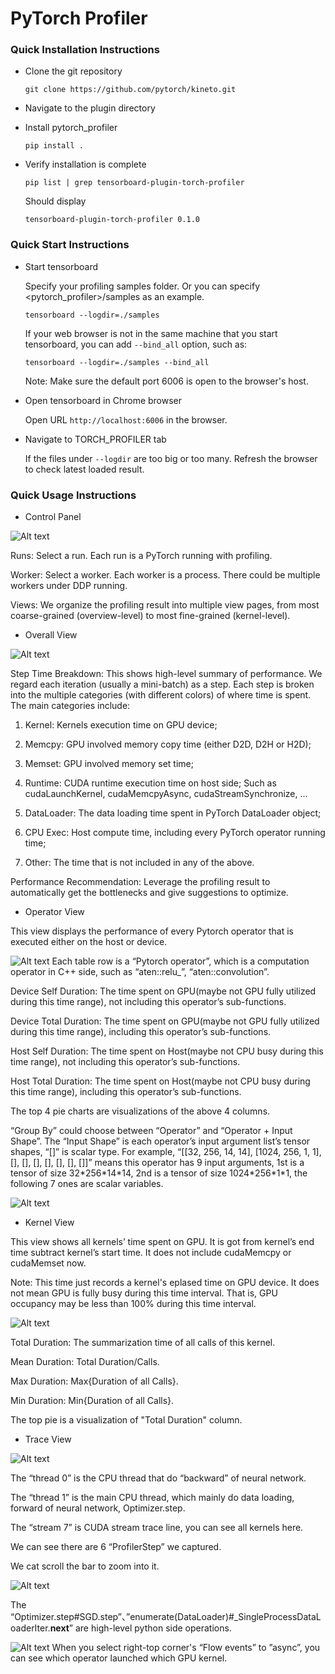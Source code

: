 # PyTorch Profiler

### Quick Installation Instructions

* Clone the git repository

  `git clone https://github.com/pytorch/kineto.git`

* Navigate to the plugin directory

* Install pytorch_profiler

  `pip install .`

* Verify installation is complete

  `pip list | grep tensorboard-plugin-torch-profiler`

  Should display

  `tensorboard-plugin-torch-profiler 0.1.0`


### Quick Start Instructions

* Start tensorboard

  Specify your profiling samples folder.
  Or you can specify <pytorch_profiler>/samples as an example.

  `tensorboard --logdir=./samples`

  If your web browser is not in the same machine that you start tensorboard,
  you can add `--bind_all` option, such as:

  `tensorboard --logdir=./samples --bind_all`

  Note: Make sure the default port 6006 is open to the browser's host.

* Open tensorboard in Chrome browser

  Open URL `http://localhost:6006` in the browser.

* Navigate to TORCH_PROFILER tab

  If the files under `--logdir` are too big or too many.
  Refresh the browser to check latest loaded result.

### Quick Usage Instructions

* Control Panel

![Alt text](https://github.com/gaoteng-git/kineto/blob/readme/tb_plugin/tensorboard_plugin_torch_profiler/docs/images/control_panel.PNG)

Runs: Select a run. Each run is a PyTorch running with profiling.

Worker: Select a worker. Each worker is a process. There could be multiple workers under DDP running.

Views: We organize the profiling result into multiple view pages, from most coarse-grained (overview-level) to most fine-grained (kernel-level).

* Overall View

![Alt text](https://github.com/gaoteng-git/kineto/blob/readme/tb_plugin/tensorboard_plugin_torch_profiler/docs/images/overall_view.PNG)

Step Time Breakdown: This shows high-level summary of performance. We regard each iteration (usually a mini-batch) as a step. Each step is broken into the multiple categories (with different colors) of where time is spent.
The main categories include:

1. Kernel: Kernels execution time on GPU device;

2. Memcpy: GPU involved memory copy time (either D2D, D2H or H2D);

3. Memset: GPU involved memory set time;

4. Runtime: CUDA runtime execution time on host side; Such as cudaLaunchKernel, cudaMemcpyAsync, cudaStreamSynchronize, ...

5. DataLoader: The data loading time spent in PyTorch DataLoader object;

6. CPU Exec: Host compute time, including every PyTorch operator running time;

7. Other: The time that is not included in any of the above.

Performance Recommendation: Leverage the profiling result to automatically get the bottlenecks and give suggestions to optimize. 
 
* Operator View

This view displays the performance of every Pytorch operator that is executed either on the host or device.

![Alt text](https://github.com/gaoteng-git/kineto/blob/readme/tb_plugin/tensorboard_plugin_torch_profiler/docs/images/operator_view.PNG)
Each table row is a “Pytorch operator”, which is a computation operator in C++ side, such as “aten::relu_”, “aten::convolution”.

Device Self Duration: The time spent on GPU(maybe not GPU fully utilized during this time range), not including this operator’s sub-functions.

Device Total Duration: The time spent on GPU(maybe not GPU fully utilized during this time range), including this operator’s sub-functions.

Host Self Duration: The time spent on Host(maybe not CPU busy during this time range), not including this operator’s sub-functions.

Host Total Duration: The time spent on Host(maybe not CPU busy during this time range), including this operator’s sub-functions.

The top 4 pie charts are visualizations of the above 4 columns. 

“Group By” could choose between “Operator” and “Operator + Input Shape”. The “Input Shape” is each operator’s input argument list’s tensor shapes, “[]” is scalar type. For example, “[[32, 256, 14, 14], [1024, 256, 1, 1], [], [], [], [], [], [], []]” means this operator has 9 input arguments, 1st is a tensor of size 32\*256\*14\*14, 2nd is a tensor of size 1024\*256\*1\*1, the following 7 ones are scalar variables.

![Alt text](https://github.com/gaoteng-git/kineto/blob/readme/tb_plugin/tensorboard_plugin_torch_profiler/docs/images/operator_view_group_by_inputshape.PNG)

* Kernel View

This view shows all kernels’ time spent on GPU. It is got from kernel’s end time subtract kernel’s start time. It does not include cudaMemcpy or cudaMemset now.

Note: This time just records a kernel's eplased time on GPU device. It does not mean GPU is fully busy during this time interval. That is, GPU occupancy may be less than 100% during this time interval. 

![Alt text](https://github.com/gaoteng-git/kineto/blob/readme/tb_plugin/tensorboard_plugin_torch_profiler/docs/images/kernel_view.PNG)

Total Duration: The summarization time of all calls of this kernel.

Mean Duration: Total Duration/Calls.

Max Duration: Max{Duration of all Calls}.

Min Duration: Min{Duration of all Calls}.

The top pie is a visualization of "Total Duration" column. 

* Trace View

![Alt text](https://github.com/gaoteng-git/kineto/blob/readme/tb_plugin/tensorboard_plugin_torch_profiler/docs/images/trace_view.PNG)

The “thread 0” is the CPU thread that do “backward” of neural network.

The “thread 1” is the main CPU thread, which mainly do data loading, forward of neural network, Optimizer.step.

The “stream 7” is CUDA stream trace line, you can see all kernels here.

We can see there are 6 “ProfilerStep” we captured.

We cat scroll the bar to zoom into it.

![Alt text](https://github.com/gaoteng-git/kineto/blob/readme/tb_plugin/tensorboard_plugin_torch_profiler/docs/images/trace_view_one_step.PNG)

The “Optimizer.step#SGD.step”、”enumerate(DataLoader)#_SingleProcessDataLoaderIter.__next__” are high-level python side operations.

![Alt text](https://github.com/gaoteng-git/kineto/blob/readme/tb_plugin/tensorboard_plugin_torch_profiler/docs/images/trace_view_launch.PNG)
When you select right-top corner's “Flow events” to ”async”, you can see which operator launched which GPU kernel.